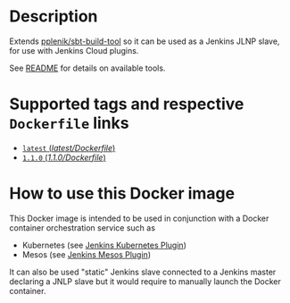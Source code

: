 # Description

Extends [pplenik/sbt-build-tool](https://hub.docker.com/r/pplenik/sbt-build-tool/) so it can be used as a Jenkins
JLNP slave, for use with Jenkins Cloud plugins.

See [README](https://hub.docker.com/r/jupeter/scala-build-tools/) for details on available tools.

# Supported tags and respective `Dockerfile` links

-   [`latest` (*latest/Dockerfile*)](https://github.com/jupeter/jnlp-slave-sbt-build-tool-dockerfile/blob/master/Dockerfile)
-   [`1.1.0` (*1.1.0/Dockerfile*)](https://github.com/jupeter/jnlp-slave-sbt-build-tool-dockerfile/blob/1.1.0/Dockerfile)


# How to use this Docker image

 This Docker image is intended to be used in conjunction with a Docker container orchestration service such as
 -   Kubernetes (see [Jenkins Kubernetes Plugin](https://wiki.jenkins-ci.org/display/JENKINS/Kubernetes+Plugin))
 -   Mesos (see [Jenkins Mesos Plugin](https://wiki.jenkins-ci.org/display/JENKINS/Mesos+Plugin))

It can also be used "static" Jenkins slave connected to a Jenkins master declaring a JNLP slave but it would require
to manually launch the Docker container.
